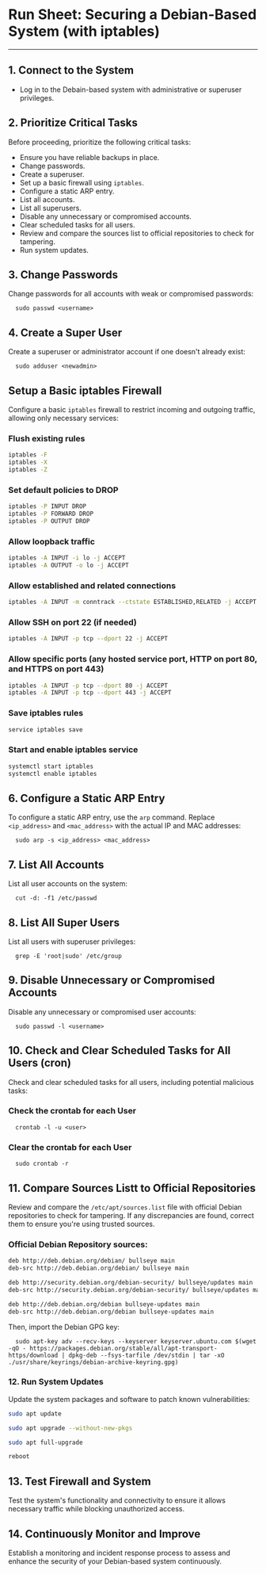 # Run Sheet: Securing a Debian-Based System (with iptables)

---

## 1. Connect to the System

   - Log in to the Debain-based system with administrative or superuser privileges.

## 2. Prioritize Critical Tasks

Before proceeding, prioritize the following critical tasks:
   - Ensure you have reliable backups in place.
   - Change passwords.
   - Create a superuser.
   - Set up a basic firewall using `iptables`.
   - Configure a static ARP entry.
   - List all accounts.
   - List all superusers.
   - Disable any unnecessary or compromised accounts.
   - Clear scheduled tasks for all users.
   - Review and compare the sources list to official repositories to check for tampering.
   - Run system updates.

## 3. Change Passwords

Change passwords for all accounts with weak or compromised passwords:

      sudo passwd <username>
## 4. Create a Super User

Create a superuser or administrator account if one doesn't already exist:
  
      sudo adduser <newadmin>

## Setup a Basic iptables Firewall

Configure a basic `iptables` firewall to restrict incoming and outgoing traffic, allowing only necessary services:

   ### Flush existing rules
   
   ```bash
   iptables -F
   iptables -X
   iptables -Z
   ```

   ### Set default policies to DROP
   
   ```bash
   iptables -P INPUT DROP
   iptables -P FORWARD DROP
   iptables -P OUTPUT DROP
   ```

   ### Allow loopback traffic
   
   ```bash
   iptables -A INPUT -i lo -j ACCEPT
   iptables -A OUTPUT -o lo -j ACCEPT
   ```

   ### Allow established and related connections
   
   ```bash
   iptables -A INPUT -m conntrack --ctstate ESTABLISHED,RELATED -j ACCEPT
   ```

   ### Allow SSH on port 22 (if needed)
   
   ```bash
   iptables -A INPUT -p tcp --dport 22 -j ACCEPT
   ```

   ### Allow specific ports (any hosted service port, HTTP on port 80, and HTTPS on port 443)
   
   ```bash
   iptables -A INPUT -p tcp --dport 80 -j ACCEPT
   iptables -A INPUT -p tcp --dport 443 -j ACCEPT
   ```

   ### Save iptables rules
   
   ```bash
   service iptables save
   ```

   ### Start and enable iptables service

   ```bash
   systemctl start iptables
   systemctl enable iptables
   ```
 
## 6. Configure a Static ARP Entry

To configure a static ARP entry, use the `arp` command. Replace `<ip_address>` and `<mac_address>` with the actual IP and MAC addresses:

      sudo arp -s <ip_address> <mac_address>

## 7. List All Accounts

List all user accounts on the system:

      cut -d: -f1 /etc/passwd

## 8. List All Super Users

List all users with superuser privileges:
  
      grep -E 'root|sudo' /etc/group

## 9. Disable Unnecessary or Compromised Accounts

Disable any unnecessary or compromised user accounts:
  
      sudo passwd -l <username>

## 10. Check and Clear Scheduled Tasks for All Users (cron)

Check and clear scheduled tasks for all users, including potential malicious tasks:

### Check the crontab for each User

      crontab -l -u <user>

### Clear the crontab for each User

      sudo crontab -r

## 11. Compare Sources Listt to Official Repositories

Review and compare the `/etc/apt/sources.list` file with official Debian repositories to check for tampering. If any discrepancies are found, correct them to ensure you're using trusted sources.

### Official Debian Repository sources:

   ```bash
   deb http://deb.debian.org/debian/ bullseye main
   deb-src http://deb.debian.org/debian/ bullseye main

   deb http://security.debian.org/debian-security/ bullseye/updates main
   deb-src http://security.debian.org/debian-security/ bullseye/updates main

   deb http://deb.debian.org/debian bullseye-updates main
   deb-src http://deb.debian.org/debian bullseye-updates main
   ```

Then, import the Debian GPG key:

      sudo apt-key adv --recv-keys --keyserver keyserver.ubuntu.com $(wget -qO - https://packages.debian.org/stable/all/apt-transport-https/download | dpkg-deb --fsys-tarfile /dev/stdin | tar -xO ./usr/share/keyrings/debian-archive-keyring.gpg)

### 12. Run System Updates

Update the system packages and software to patch known vulnerabilities:

   ```bash
   sudo apt update

   sudo apt upgrade --without-new-pkgs

   sudo apt full-upgrade

   reboot
   ```

## 13. Test Firewall and System

Test the system's functionality and connectivity to ensure it allows necessary traffic while blocking unauthorized access.

## 14. Continuously Monitor and Improve

Establish a monitoring and incident response process to assess and enhance the security of your Debian-based system continuously.
